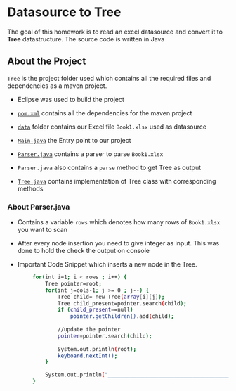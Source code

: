 # Datasource to Tree

The goal of this homework is to read an excel datasource and convert it to **Tree** datastructure.
The source code is written in Java 

## About the Project
`Tree` is the project folder used which contains all the required files and dependencies as a maven project.
- Eclipse was used to build the project


- [`pom.xml`](./Tree/pom.xml) contains all the dependencies for the maven project
- [`data`](./Tree/data) folder contains our Excel file `Book1.xlsx` used as datasource
- [`Main.java`](./Tree/src/main/java/utils/Main.java) the Entry point to our project
- [`Parser.java`](./Tree/src/main/java/utils/Parser.java) contains a parser to parse  `Book1.xlsx` 
- `Parser.java` also contains a `parse` method to get Tree as output
- [`Tree.java`](./Tree/src/main/java/utils/Tree.java) contains implementation of Tree class with corresponding methods

### About Parser.java

- Contains a variable `rows` which denotes how many rows of `Book1.xlsx` you want to scan
- After every node insertion you need to give integer as input. This was done to hold the check the output on console

- Important Code Snippet which inserts a new node in the Tree.

```bash
        for(int i=1; i < rows ; i++) { 
        	Tree pointer=root;
        	for(int j=cols-1; j >= 0 ; j--) {
        		Tree child= new Tree(array[i][j]);
        		Tree child_present=pointer.search(child);
        		if (child_present==null)
        			pointer.getChildren().add(child);
        		
        		//update the pointer
        		pointer=pointer.search(child);
        		
        		System.out.println(root);
                keyboard.nextInt();
            }

        	System.out.println("_____________________________________________");
        }


```

